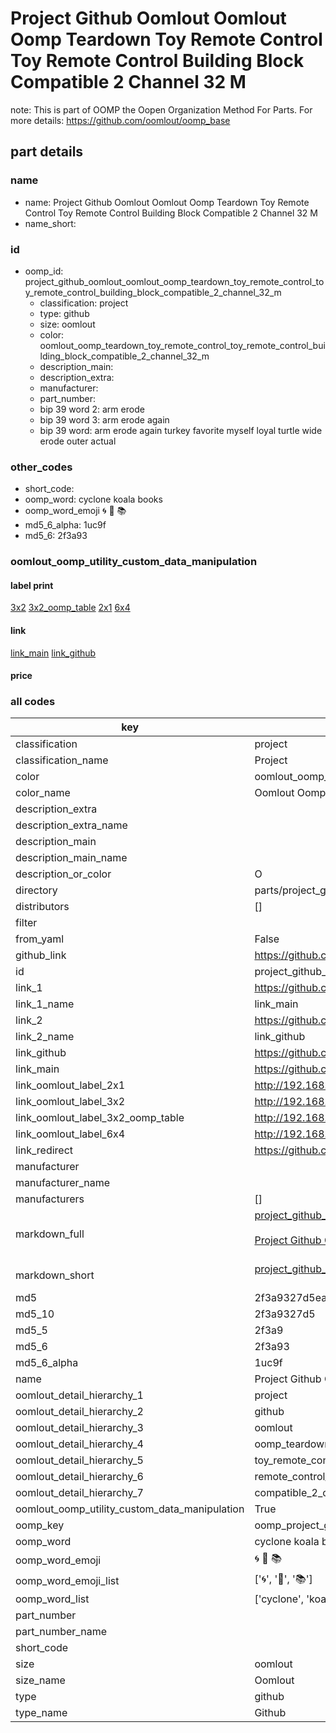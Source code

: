 # Project Github Oomlout Oomlout Oomp Teardown Toy Remote Control Toy Remote Control Building Block Compatible 2 Channel 32 M  

note: This is part of OOMP the Oopen Organization Method For Parts. For more details: https://github.com/oomlout/oomp_base

##  part details
  







### name
* name: Project Github Oomlout Oomlout Oomp Teardown Toy Remote Control Toy Remote Control Building Block Compatible 2 Channel 32 M
* name_short: 
### id
* oomp_id: project_github_oomlout_oomlout_oomp_teardown_toy_remote_control_toy_remote_control_building_block_compatible_2_channel_32_m
  * classification: project
  * type: github
  * size: oomlout
  * color: oomlout_oomp_teardown_toy_remote_control_toy_remote_control_building_block_compatible_2_channel_32_m
  * description_main: 
  * description_extra: 
  * manufacturer: 
  * part_number: 
  * bip 39 word 2: arm erode
  * bip 39 word 3: arm erode again
  * bip 39 word: arm erode again turkey favorite myself loyal turtle wide erode outer actual

### other_codes
* short_code: 
* oomp_word: cyclone koala books
* oomp_word_emoji :cyclone: :koala: :books:
* md5_6_alpha: 1uc9f
* md5_6: 2f3a93






### oomlout_oomp_utility_custom_data_manipulation
#### label print
[3x2](http://192.168.1.245:1112/?label=oomp%201uc9f)
[3x2_oomp_table](http://192.168.1.108:1112/?label=oomp%201uc9f)
[2x1](http://192.168.1.242:1112/?label=oomp%201uc9f)
[6x4](http://192.168.1.55:1112/?label=oomp%201uc9f)    

#### link

[link_main](https://github.com/oomlout/oomlout_oomp_version_1_messy/tree/main/parts/project_github_oomlout_oomlout_oomp_teardown_toy_remote_control_toy_remote_control_building_block_compatible_2_channel_32_m) [link_github](https://github.com/oomlout/oomlout_oomp_version_1_messy/tree/main/parts/project_github_oomlout_oomlout_oomp_teardown_toy_remote_control_toy_remote_control_building_block_compatible_2_channel_32_m)                             

#### price







### all codes 
| key | value |  
| --- | --- |  
| classification | project |  
| classification_name | Project |  
| color | oomlout_oomp_teardown_toy_remote_control_toy_remote_control_building_block_compatible_2_channel_32_m |  
| color_name | Oomlout Oomp Teardown Toy Remote Control Toy Remote Control Building Block Compatible 2 Channel 32 M |  
| description_extra |  |  
| description_extra_name |  |  
| description_main |  |  
| description_main_name |  |  
| description_or_color | O  |  
| directory | parts/project_github_oomlout_oomlout_oomp_teardown_toy_remote_control_toy_remote_control_building_block_compatible_2_channel_32_m |  
| distributors | [] |  
| filter |  |  
| from_yaml | False |  
| github_link | https://github.com/oomlout/oomlout_oomp_part_src/tree/main/parts/project_github_oomlout_oomlout_oomp_teardown_toy_remote_control_toy_remote_control_building_block_compatible_2_channel_32_m |  
| id | project_github_oomlout_oomlout_oomp_teardown_toy_remote_control_toy_remote_control_building_block_compatible_2_channel_32_m |  
| link_1 | https://github.com/oomlout/oomlout_oomp_version_1_messy/tree/main/parts/project_github_oomlout_oomlout_oomp_teardown_toy_remote_control_toy_remote_control_building_block_compatible_2_channel_32_m |  
| link_1_name | link_main |  
| link_2 | https://github.com/oomlout/oomlout_oomp_version_1_messy/tree/main/parts/project_github_oomlout_oomlout_oomp_teardown_toy_remote_control_toy_remote_control_building_block_compatible_2_channel_32_m |  
| link_2_name | link_github |  
| link_github | https://github.com/oomlout/oomlout_oomp_version_1_messy/tree/main/parts/project_github_oomlout_oomlout_oomp_teardown_toy_remote_control_toy_remote_control_building_block_compatible_2_channel_32_m |  
| link_main | https://github.com/oomlout/oomlout_oomp_version_1_messy/tree/main/parts/project_github_oomlout_oomlout_oomp_teardown_toy_remote_control_toy_remote_control_building_block_compatible_2_channel_32_m |  
| link_oomlout_label_2x1 | http://192.168.1.242:1112/?label=oomp%201uc9f |  
| link_oomlout_label_3x2 | http://192.168.1.245:1112/?label=oomp%201uc9f |  
| link_oomlout_label_3x2_oomp_table | http://192.168.1.108:1112/?label=oomp%201uc9f |  
| link_oomlout_label_6x4 | http://192.168.1.55:1112/?label=oomp%201uc9f |  
| link_redirect | https://github.com/oomlout/oomlout_oomp_version_1_messy/tree/main/parts/project_github_oomlout_oomlout_oomp_teardown_toy_remote_control_toy_remote_control_building_block_compatible_2_channel_32_m |  
| manufacturer |  |  
| manufacturer_name |  |  
| manufacturers | [] |  
| markdown_full | [project_github_oomlout_oomlout_oomp_teardown_toy_remote_control_toy_remote_control_building_block_compatible_2_channel_32_m](none)<br>[](none)<br>[Project Github Oomlout Oomlout Oomp Teardown Toy Remote Control Toy Remote Control Building Block Compatible 2 Channel 32 M](none)<br><br> |  
| markdown_short | [project_github_oomlout_oomlout_oomp_teardown_toy_remote_control_toy_remote_control_building_block_compatible_2_channel_32_m](none)<br><br> |  
| md5 | 2f3a9327d5eaf092492a0eaa0953205d |  
| md5_10 | 2f3a9327d5 |  
| md5_5 | 2f3a9 |  
| md5_6 | 2f3a93 |  
| md5_6_alpha | 1uc9f |  
| name | Project Github Oomlout Oomlout Oomp Teardown Toy Remote Control Toy Remote Control Building Block Compatible 2 Channel 32 M |  
| oomlout_detail_hierarchy_1 | project |  
| oomlout_detail_hierarchy_2 | github |  
| oomlout_detail_hierarchy_3 | oomlout |  
| oomlout_detail_hierarchy_4 | oomp_teardown |  
| oomlout_detail_hierarchy_5 | toy_remote_control_toy |  
| oomlout_detail_hierarchy_6 | remote_control_building_block |  
| oomlout_detail_hierarchy_7 | compatible_2_channel_32_m |  
| oomlout_oomp_utility_custom_data_manipulation | True |  
| oomp_key | oomp_project_github_oomlout_oomlout_oomp_teardown_toy_remote_control_toy_remote_control_building_block_compatible_2_channel_32_m |  
| oomp_word | cyclone koala books |  
| oomp_word_emoji | :cyclone: :koala: :books: |  
| oomp_word_emoji_list | [':cyclone:', ':koala:', ':books:'] |  
| oomp_word_list | ['cyclone', 'koala', 'books'] |  
| part_number |  |  
| part_number_name |  |  
| short_code |  |  
| size | oomlout |  
| size_name | Oomlout |  
| type | github |  
| type_name | Github |  
